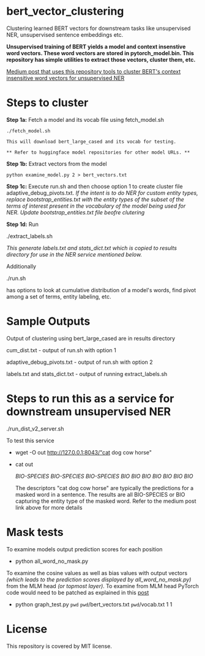 # bert_vector_clustering
Clustering learned BERT vectors for downstream tasks like unsupervised NER, unsupervised sentence embeddings etc.

**Unsupervised training of BERT yields a model and context insenstive  word vectors. These word vectors are stored in pytorch_model.bin. This repository has simple utilities to extract those vectors, cluster them, etc.**

[Medium post that uses this repository tools to cluster BERT's context insensitive word vectors for unsupervised NER](https://towardsdatascience.com/unsupervised-ner-using-bert-2d7af5f90b8a)


# Steps to cluster

**Step 1a:**
	Fetch a model and its vocab file using fetch_model.sh
	
	./fetch_model.sh
	
	This will download bert_large_cased and its vocab for testing.
	
	** Refer to huggingface model repositories for other model URLs. **

**Step 1b:**
	Extract vectors from the model
	
	python examine_model.py 2 > bert_vectors.txt	

**Step 1c:** Execute run.sh and then choose option 1 to create cluster file adaptive_debug_pivots.txt. *If the intent is to do NER for custom entity types, replace bootstrap_entities.txt with the entity types of the subset of the terms of interest present in the  vocabulary of the model being used for NER. Update bootstrap_entities.txt file beofre clutering*

**Step 1d:** Run 

./extract_labels.sh 

*This generate labels.txt and stats_dict.txt which is copied to results directory for use in the NER service mentioned below.*


Additionally 

./run.sh 

has options to look at cumulative distribution of a model's words, find pivot among a set of terms, entity labeling,  etc.

# Sample Outputs

Output of clustering using bert_large_cased are in results directory

cum_dist.txt - output of run.sh with option 1

adaptive_debug_pivots.txt - output of run.sh with option 2

labels.txt and stats_dict.txt - output of running extract_labels.sh


# Steps to run this as a service for downstream unsupervised NER

./run_dist_v2_server.sh 

To test this service 

- wget -O out http://127.0.0.1:8043/"cat dog cow horse"

- cat out
  
  *BIO-SPECIES BIO-SPECIES BIO-SPECIES BIO BIO BIO BIO BIO BIO BIO*
  
  The descriptors "cat dog cow horse" are typically the predictions for a masked word in a sentence. The results are all BIO-SPECIES or BIO capturing the entity type of the masked word. Refer to the medium post link above for more details


# Mask tests

To examine models output prediction scores for each position 

- python all_word_no_mask.py

To examine the cosine values as well as bias values with output vectors *(which leads to the prediction scores displayed by all_word_no_mask.py)*  from the MLM head *(or topmost layer)*. To examine from MLM head PyTorch code would need to be patched as explained in this [post](https://towardsdatascience.com/swiss-army-knife-for-unsupervised-task-solving-26f9acf7c023?source=friends_link&sk=6d4bc39010d8026d4bf1a394a90c08f3)

 - python graph_test.py `pwd`  `pwd`/bert_vectors.txt `pwd`/vocab.txt 1 1

# License

This repository is covered by MIT license. 
